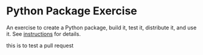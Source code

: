 # Python Package Exercise

An exercise to create a Python package, build it, test it, distribute it, and use it. See [instructions](./instructions.md) for details.

this is to test a pull request
